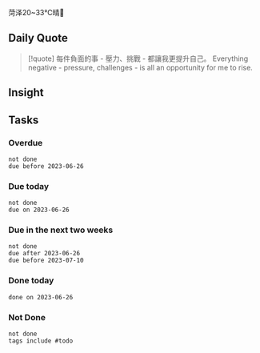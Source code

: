 菏泽20~33℃晴🔆

## Daily Quote

>[!quote] 每件負面的事 - 壓力、挑戰 - 都讓我更提升自己。
Everything negative - pressure, challenges - is all an opportunity for me to rise.

## Insight

<!--start of weread-->


<!--end of weread-->


## Tasks
### Overdue
```tasks
not done
due before 2023-06-26
```

### Due today
```tasks
not done
due on 2023-06-26
```

### Due in the next two weeks
```tasks
not done
due after 2023-06-26
due before 2023-07-10
```

### Done today
```tasks
done on 2023-06-26
```

### Not Done
```tasks
not done
tags include #todo
```
